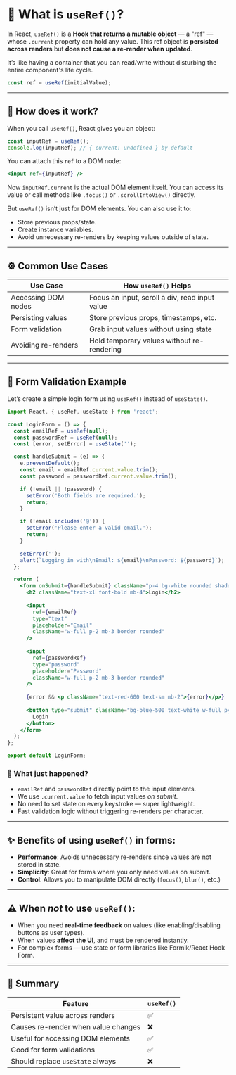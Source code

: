 # 🌱 What is `useRef()`?

In React, `useRef()` is a **Hook that returns a mutable object** — a "ref" — whose `.current` property can hold any value. This ref object is **persisted across renders** but **does not cause a re-render when updated**.

It’s like having a container that you can read/write without disturbing the entire component's life cycle.

```js
const ref = useRef(initialValue);
```

---

## 🧠 How does it work?

When you call `useRef()`, React gives you an object:

```js
const inputRef = useRef();
console.log(inputRef); // { current: undefined } by default
```

You can attach this `ref` to a DOM node:

```jsx
<input ref={inputRef} />
```

Now `inputRef.current` is the actual DOM element itself. You can access its value or call methods like `.focus()` or `.scrollIntoView()` directly.

But `useRef()` isn’t just for DOM elements. You can also use it to:

- Store previous props/state.
- Create instance variables.
- Avoid unnecessary re-renders by keeping values outside of state.

---

## ⚙️ Common Use Cases

| Use Case | How `useRef()` Helps |
|---------|------------------------|
| Accessing DOM nodes | Focus an input, scroll a div, read input value |
| Persisting values | Store previous props, timestamps, etc. |
| Form validation | Grab input values without using state |
| Avoiding re-renders | Hold temporary values without re-rendering |

---

## 🧪 Form Validation Example

Let’s create a simple login form using `useRef()` instead of `useState()`.

```jsx
import React, { useRef, useState } from 'react';

const LoginForm = () => {
  const emailRef = useRef(null);
  const passwordRef = useRef(null);
  const [error, setError] = useState('');

  const handleSubmit = (e) => {
    e.preventDefault();
    const email = emailRef.current.value.trim();
    const password = passwordRef.current.value.trim();

    if (!email || !password) {
      setError('Both fields are required.');
      return;
    }

    if (!email.includes('@')) {
      setError('Please enter a valid email.');
      return;
    }

    setError('');
    alert(`Logging in with\nEmail: ${email}\nPassword: ${password}`);
  };

  return (
    <form onSubmit={handleSubmit} className="p-4 bg-white rounded shadow-md w-80 mx-auto mt-10">
      <h2 className="text-xl font-bold mb-4">Login</h2>
      
      <input
        ref={emailRef}
        type="text"
        placeholder="Email"
        className="w-full p-2 mb-3 border rounded"
      />
      
      <input
        ref={passwordRef}
        type="password"
        placeholder="Password"
        className="w-full p-2 mb-3 border rounded"
      />
      
      {error && <p className="text-red-600 text-sm mb-2">{error}</p>}
      
      <button type="submit" className="bg-blue-500 text-white w-full py-2 rounded">
        Login
      </button>
    </form>
  );
};

export default LoginForm;
```

### 🧠 What just happened?

- `emailRef` and `passwordRef` directly point to the input elements.
- We use `.current.value` to fetch input values *on submit*.
- No need to set state on every keystroke — super lightweight.
- Fast validation logic without triggering re-renders per character.

---

## ✨ Benefits of using `useRef()` in forms:

- **Performance**: Avoids unnecessary re-renders since values are not stored in state.
- **Simplicity**: Great for forms where you only need values on submit.
- **Control**: Allows you to manipulate DOM directly (`focus()`, `blur()`, etc.)

---

## ⚠️ When *not* to use `useRef()`:

- When you need **real-time feedback** on values (like enabling/disabling buttons as user types).
- When values **affect the UI**, and must be rendered instantly.
- For complex forms — use state or form libraries like Formik/React Hook Form.

---

## 🎯 Summary

| Feature | `useRef()` |
|--------|-------------|
| Persistent value across renders | ✅ |
| Causes re-render when value changes | ❌ |
| Useful for accessing DOM elements | ✅ |
| Good for form validations | ✅ |
| Should replace `useState` always | ❌ |

